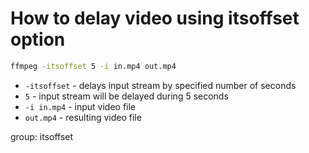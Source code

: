# How to delay video using itsoffset option

```bash
ffmpeg -itsoffset 5 -i in.mp4 out.mp4
```

- `-itsoffset` - delays input stream by specified number of seconds
- `5` - input stream will be delayed during 5 seconds
- `-i in.mp4` - input video file
- `out.mp4` - resulting video file

group: itsoffset


